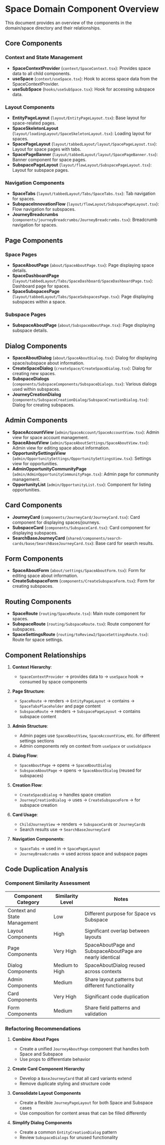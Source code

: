 # Space Domain Component Overview

This document provides an overview of the components in the domain/space directory and their relationships.

## Core Components

### Context and State Management

- **SpaceContextProvider** (`context/SpaceContext.tsx`): Provides space data to all child components.
- **useSpace** (`context/useSpace.tsx`): Hook to access space data from the SpaceContextProvider.
- **useSubSpace** (`hooks/useSubSpace.tsx`): Hook for accessing subspace data.

### Layout Components

- **EntityPageLayout** (`layout/EntityPageLayout.tsx`): Base layout for space-related pages.
- **SpaceSkeletonLayout** (`layout/loadingLayout/SpaceSkeletonLayout.tsx`): Loading layout for spaces.
- **SpacePageLayout** (`layout/tabbedLayout/layout/SpacePageLayout.tsx`): Layout for space pages with tabs.
- **SpacePageBanner** (`layout/tabbedLayout/layout/SpacePageBanner.tsx`): Banner component for space pages.
- **SubspacePageLayout** (`layout/flowLayout/SubspacePageLayout.tsx`): Layout for subspace pages.

### Navigation Components

- **SpaceTabs** (`layout/tabbedLayout/Tabs/SpaceTabs.tsx`): Tab navigation for spaces.
- **SubspaceInnovationFlow** (`layout/flowLayout/SubspacePageLayout.tsx`): Flow navigation for subspaces.
- **JourneyBreadcrumbs** (`components/journeyBreadcrumbs/JourneyBreadcrumbs.tsx`): Breadcrumb navigation for spaces.

## Page Components

### Space Pages

- **SpaceAboutPage** (`about/SpaceAboutPage.tsx`): Page displaying space details.
- **SpaceDashboardPage** (`layout/tabbedLayout/Tabs/SpaceDashboard/SpaceDashboardPage.tsx`): Dashboard page for spaces.
- **SpaceSubspacesPage** (`layout/tabbedLayout/Tabs/SpaceSubspacesPage.tsx`): Page displaying subspaces within a space.

### Subspace Pages

- **SubspaceAboutPage** (`about/SubspaceAboutPage.tsx`): Page displaying subspace details.

## Dialog Components

- **SpaceAboutDialog** (`about/SpaceAboutDialog.tsx`): Dialog for displaying space/subspace about information.
- **CreateSpaceDialog** (`createSpace/CreateSpaceDialog.tsx`): Dialog for creating new spaces.
- **SubspaceDialogs** (`components/SubspaceComponents/SubspaceDialogs.tsx`): Various dialogs used within subspaces.
- **JourneyCreationDialog** (`components/SubspaceCreationDialog/SubspaceCreationDialog.tsx`): Dialog for creating subspaces.

## Admin Components

- **SpaceAccountView** (`admin/SpaceAccount/SpaceAccountView.tsx`): Admin view for space account management.
- **SpaceAboutView** (`admin/SpaceAboutSettings/SpaceAboutView.tsx`): Admin view for editing space about information.
- **OpportunitySettingsView** (`admin/OpportunitySettings/OpportunitySettingsView.tsx`): Settings view for opportunities.
- **AdminOpportunityCommunityPage** (`admin/AdminOpportunityCommunityPage.tsx`): Admin page for community management.
- **OpportunityList** (`admin/OpportunityList.tsx`): Component for listing opportunities.

## Card Components

- **JourneyCard** (`components/JourneyCard/JourneyCard.tsx`): Card component for displaying spaces/journeys.
- **SubspaceCard** (`components/SubspaceCard.tsx`): Card component for displaying subspaces.
- **SearchBaseJourneyCard** (`shared/components/search-cards/base/SearchBaseJourneyCard.tsx`): Base card for search results.

## Form Components

- **SpaceAboutForm** (`about/settings/SpaceAboutForm.tsx`): Form for editing space about information.
- **CreateSubspaceForm** (`components/CreateSubspaceForm.tsx`): Form for creating subspaces.

## Routing Components

- **SpaceRoute** (`routing/SpaceRoute.tsx`): Main route component for spaces.
- **SubspaceRoute** (`routing/SubspaceRoute.tsx`): Route component for subspaces.
- **SpaceSettingsRoute** (`routing/toReview2/SpaceSettingsRoute.tsx`): Route for space settings.

## Component Relationships

1. **Context Hierarchy**:

   - `SpaceContextProvider` → provides data to → `useSpace` hook → consumed by space components

2. **Page Structure**:

   - `SpaceRoute` → renders → `EntityPageLayout` → contains → `SpaceTabsPlaceholder` and page content
   - `SubspaceRoute` → renders → `SubspacePageLayout` → contains subspace content

3. **Admin Structure**:

   - Admin pages use `SpaceAboutView`, `SpaceAccountView`, etc. for different settings sections
   - Admin components rely on context from `useSpace` or `useSubSpace`

4. **Dialog Flow**:

   - `SpaceAboutPage` → opens → `SpaceAboutDialog`
   - `SubspaceAboutPage` → opens → `SpaceAboutDialog` (reused for subspaces)

5. **Creation Flow**:

   - `CreateSpaceDialog` → handles space creation
   - `JourneyCreationDialog` → uses → `CreateSubspaceForm` → for subspace creation

6. **Card Usage**:

   - `ChildJourneyView` → renders → `SubspaceCard`s or `JourneyCard`s
   - Search results use → `SearchBaseJourneyCard`

7. **Navigation Components**:
   - `SpaceTabs` → used in → `SpacePageLayout`
   - `JourneyBreadcrumbs` → used across space and subspace pages

## Code Duplication Analysis

### Component Similarity Assessment

| Component Category           | Similarity Level | Notes                                                     |
| ---------------------------- | ---------------- | --------------------------------------------------------- |
| Context and State Management | Low              | Different purpose for Space vs Subspace                   |
| Layout Components            | High             | Significant overlap between layouts                       |
| Page Components              | Very High        | SpaceAboutPage and SubspaceAboutPage are nearly identical |
| Dialog Components            | Medium to High   | SpaceAboutDialog reused across contexts                   |
| Admin Components             | Medium           | Share layout patterns but different functionality         |
| Card Components              | Very High        | Significant code duplication                              |
| Form Components              | Medium           | Share field patterns and validation                       |

### Refactoring Recommendations

1. **Combine About Pages**

   - Create a unified `JourneyAboutPage` component that handles both Space and Subspace
   - Use props to differentiate behavior

2. **Create Card Component Hierarchy**

   - Develop a `BaseJourneyCard` that all card variants extend
   - Remove duplicate styling and structure code

3. **Consolidate Layout Components**

   - Create a flexible `JourneyPageLayout` for both Space and Subspace cases
   - Use composition for content areas that can be filled differently

4. **Simplify Dialog Components**
   - Create a common `EntityCreationDialog` pattern
   - Review `SubspaceDialogs` for unused functionality
